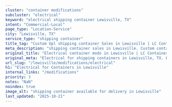 ```yaml
---
cluster: "container modifications"
subcluster: "electrical"
keyword: "electrical shipping container Lewisville, TX"
intent: "Commercial-Local"
page_type: "Location-Service"
city: "Lewisville, TX"
service_type: "shipping container"
title_tag: "Custom Upl shipping container Sales in Lewisville | LC Container"
meta_description: "shipping container sales in Lewisville. Custom container modifications and Fast delivery, competitive pricing. Serving modifications area. Quote ID: P38. Call (214) 524-4168 for your free quote today."
original_title: "Electrical container mods in Lewisville | LC Container"
original_meta: "Electrical for shipping containers in Lewisville, TX. Local fabrication & pro install. LC Container — Since 2003. Get a quote."
url_slug: "/lewisville/modifications/electrical"
h1: "Electrical for Containers in Lewisville"
internal_links: "/modifications"
priority: 3
notes: "NaN"
noindex: true
image_alt: "shipping container available for delivery in Lewisville"
last_updated: "2025-10-21"
---
```


<!-- TODO: Add unique city/inventory copy, images, and internal links here. -->
